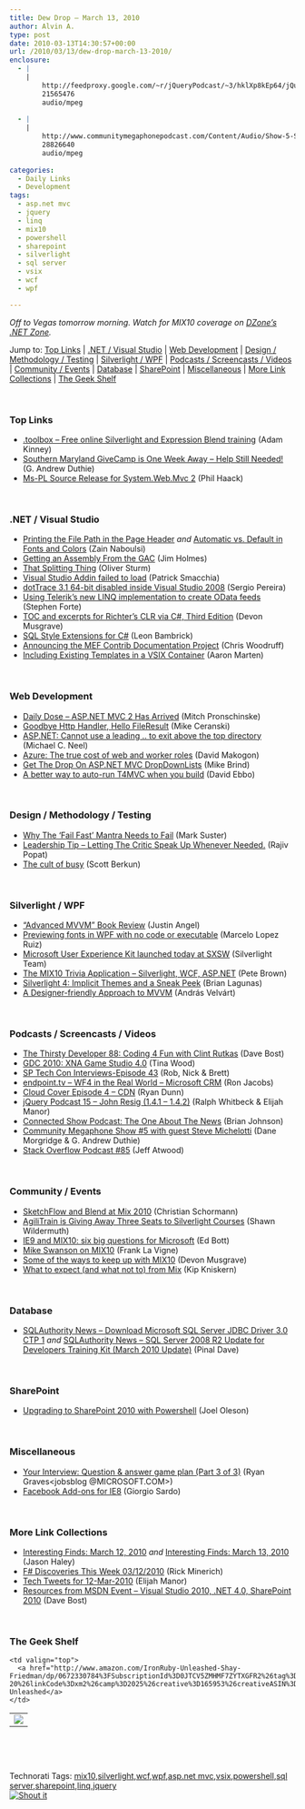 ```yaml
---
title: Dew Drop – March 13, 2010
author: Alvin A.
type: post
date: 2010-03-13T14:30:57+00:00
url: /2010/03/13/dew-drop-march-13-2010/
enclosure:
  - |
    |
        http://feedproxy.google.com/~r/jQueryPodcast/~3/hklXp8kEp64/jQueryPodcast-015-JohnResig.mp3
        21565476
        audio/mpeg
        
  - |
    |
        http://www.communitymegaphonepodcast.com/Content/Audio/Show-5-Steve-Michelotti.mp3
        28826640
        audio/mpeg
        
categories:
  - Daily Links
  - Development
tags:
  - asp.net mvc
  - jquery
  - linq
  - mix10
  - powershell
  - sharepoint
  - silverlight
  - sql server
  - vsix
  - wcf
  - wpf

---
```

_Off to Vegas tomorrow morning. Watch for MIX10 coverage on_ [_DZone’s .NET Zone_][1]_._

Jump to: [Top Links][2] | [.NET / Visual Studio][3] | [Web Development][4] | [Design / Methodology / Testing][5] | [Silverlight / WPF][6] | [Podcasts / Screencasts / Videos][7] | [Community / Events][8] | [Database][9] | [SharePoint][10] | [Miscellaneous][11] | [More Link Collections][12] | [The Geek Shelf][13] 

&#160;

### <a name="top"></a>Top Links

  * [.toolbox – Free online Silverlight and Expression Blend training][14] (Adam Kinney)
  * [Southern Maryland GiveCamp is One Week Away – Help Still Needed!][15] (G. Andrew Duthie)
  * [Ms-PL Source Release for System.Web.Mvc 2][16] (Phil Haack)

&#160;

### <a name="dotnet"></a>.NET / Visual Studio

  * [Printing the File Path in the Page Header][17] _and_&#160;[Automatic vs. Default in Fonts and Colors][18] (Zain Naboulsi)
  * [Getting an Assembly From the GAC][19] (Jim Holmes)
  * [That Splitting Thing][20] (Oliver Sturm)
  * [Visual Studio Addin failed to load][21] (Patrick Smacchia)
  * [dotTrace 3.1 64-bit disabled inside Visual Studio 2008][22] (Sergio Pereira)
  * [Using Telerik’s new LINQ implementation to create OData feeds][23] (Stephen Forte)
  * [TOC and excerpts for Richter’s CLR via C#, Third Edition][24] (Devon Musgrave)
  * [SQL Style Extensions for C#][25] (Leon Bambrick)
  * [Announcing the MEF Contrib Documentation Project][26] (Chris Woodruff)
  * [Including Existing Templates in a VSIX Container][27] (Aaron Marten)

&#160;

### <a name="web"></a>Web Development

  * [Daily Dose &#8211; ASP.NET MVC 2 Has Arrived][28] (Mitch Pronschinske)
  * [Goodbye Http Handler, Hello FileResult][29] (Mike Ceranski)
  * [ASP.NET: Cannot use a leading .. to exit above the top directory][30] (Michael C. Neel)
  * [Azure: The true cost of web and worker roles][31] (David Makogon)
  * [Get The Drop On ASP.NET MVC DropDownLists][32] (Mike Brind)
  * [A better way to auto-run T4MVC when you build][33] (David Ebbo)

&#160;

### <a name="design"></a>Design / Methodology / Testing

  * [Why The ‘Fail Fast’ Mantra Needs to Fail][34] (Mark Suster)
  * [Leadership Tip &#8211; Letting The Critic Speak Up Whenever Needed.][35] (Rajiv Popat)
  * [The cult of busy][36] (Scott Berkun)

&#160;

### <a name="silverlight"></a>Silverlight / WPF

  * [“Advanced MVVM” Book Review][37] (Justin Angel)
  * [Previewing fonts in WPF with no code or executable][38] (Marcelo Lopez Ruiz)
  * [Microsoft User Experience Kit launched today at SXSW][39] (Silverlight Team)
  * [The MIX10 Trivia Application &#8211; Silverlight, WCF, ASP.NET][40] (Pete Brown)
  * [Silverlight 4: Implicit Themes and a Sneak Peek][41] (Brian Lagunas)
  * [A Designer-friendly Approach to MVVM][42] (András Velvárt)

&#160;

### <a name="podcasts"></a>Podcasts / Screencasts / Videos

  * [The Thirsty Developer 88: Coding 4 Fun with Clint Rutkas][43] (Dave Bost)
  * [GDC 2010: XNA Game Studio 4.0][44] (Tina Wood)
  * [SP Tech Con Interviews-Episode 43][45] (Rob, Nick & Brett)
  * [endpoint.tv &#8211; WF4 in the Real World &#8211; Microsoft CRM][46] (Ron Jacobs)
  * [Cloud Cover Episode 4 &#8211; CDN][47] (Ryan Dunn)
  * [jQuery Podcast 15 &#8211; John Resig (1.4.1 &#8211; 1.4.2)][48] (Ralph Whitbeck & Elijah Manor)
  * [Connected Show Podcast: The One About The News][49] (Brian Johnson)
  * [Community Megaphone Show #5 with guest Steve Michelotti][50] (Dane Morgridge & G. Andrew Duthie)
  * [Stack Overflow Podcast #85][51] (Jeff Atwood)

&#160;

### <a name="events"></a>Community / Events

  * [SketchFlow and Blend at Mix 2010][52] (Christian Schormann)
  * [AgiliTrain is Giving Away Three Seats to Silverlight Courses][53] (Shawn Wildermuth)
  * [IE9 and MIX10: six big questions for Microsoft][54] (Ed Bott)
  * [Mike Swanson on MIX10][55] (Frank La Vigne)
  * [Some of the ways to keep up with MIX10][56] (Devon Musgrave)
  * [What to expect (and what not to) from Mix][57] (Kip Kniskern)

&#160;

### <a name="db"></a>Database

  * [SQLAuthority News – Download Microsoft SQL Server JDBC Driver 3.0 CTP 1][58] _and_&#160;[SQLAuthority News – SQL Server 2008 R2 Update for Developers Training Kit (March 2010 Update)][59] (Pinal Dave)

&#160;

### <a name="sp"></a>SharePoint

  * [Upgrading to SharePoint 2010 with Powershell][60] (Joel Oleson)

&#160;

### <a name="misc"></a>Miscellaneous

  * [Your Interview: Question & answer game plan (Part 3 of 3)][61] (Ryan Graves<jobsblog @MICROSOFT.COM>)
  * [Facebook Add-ons for IE8][62] (Giorgio Sardo)

&#160;

### <a name="links"></a>More Link Collections

  * [Interesting Finds: March 12, 2010][63] _and_&#160;[Interesting Finds: March 13, 2010][64] (Jason Haley)
  * [F# Discoveries This Week 03/12/2010][65] (Rick Minerich)
  * [Tech Tweets for 12-Mar-2010][66] (Elijah Manor)
  * [Resources from MSDN Event – Visual Studio 2010, .NET 4.0, SharePoint 2010][67] (Dave Bost)

&#160;

### <a name="shelf"></a>The Geek Shelf

<table border="0" cellspacing="0" cellpadding="0">
  <tr>
    <td>
      <img data-recalc-dims="1" decoding="async" src="https://i0.wp.com/ecx.images-amazon.com/images/I/41sYGKY41bL._SL160_.jpg?w=660" />
    </td>
    
    <td valign="top">
      <a href="http://www.amazon.com/IronRuby-Unleashed-Shay-Friedman/dp/0672330784%3FSubscriptionId%3D0JTCV5ZMHMF7ZYTXGFR2%26tag%3Dalvinashcraft-20%26linkCode%3Dxm2%26camp%3D2025%26creative%3D165953%26creativeASIN%3D0672330784">IronRuby Unleashed</a>
    </td>
  </tr>
</table>

&#160;

<div style="padding-bottom: 0px; margin: 0px; padding-left: 0px; padding-right: 0px; display: inline; float: none; padding-top: 0px" id="scid:C16BAC14-9A3D-4c50-9394-FBFEF7A93539:0ab96d2c-cfad-47d1-b2d5-4dcfc1476ccb" class="wlWriterSmartContent">
  <!--dotnetkickit-->
</div>

&#160;

<div style="padding-bottom: 0px; margin: 0px; padding-left: 0px; padding-right: 0px; display: inline; float: none; padding-top: 0px" id="scid:0767317B-992E-4b12-91E0-4F059A8CECA8:300c178e-4a90-4e8d-82af-5167a1ea39dc" class="wlWriterSmartContent">
  Technorati Tags: <a href="http://technorati.com/tags/mix10" rel="tag">mix10</a>,<a href="http://technorati.com/tags/silverlight" rel="tag">silverlight</a>,<a href="http://technorati.com/tags/wcf" rel="tag">wcf</a>,<a href="http://technorati.com/tags/wpf" rel="tag">wpf</a>,<a href="http://technorati.com/tags/asp.net+mvc" rel="tag">asp.net mvc</a>,<a href="http://technorati.com/tags/vsix" rel="tag">vsix</a>,<a href="http://technorati.com/tags/powershell" rel="tag">powershell</a>,<a href="http://technorati.com/tags/sql+server" rel="tag">sql server</a>,<a href="http://technorati.com/tags/sharepoint" rel="tag">sharepoint</a>,<a href="http://technorati.com/tags/linq" rel="tag">linq</a>,<a href="http://technorati.com/tags/jquery" rel="tag">jquery</a>
</div>

<div class="wlWriterHeaderFooter" style="margin:0px; padding:0px 0px 0px 0px;">
  <div class="shoutIt">
    <a rev="vote-for" href="http://dotnetshoutout.com/Submit?url=http%3a%2f%2fwww.alvinashcraft.com%2f2010%2f03%2f13%2fdew-drop-march-13-2010%2f&title=Dew+Drop+-+March+13%2c+2010"><img decoding="async" alt="Shout it" src="http://dotnetshoutout.com/image.axd?url=https://morningdew-bpc6g3a0fgaxdxcu.eastus2-01.azurewebsites.net/2010/03/13/dew-drop-march-13-2010/" style="border:0px" /></a>
  </div>
</div>

 [1]: http://dotnet.dzone.com/
 [2]: https://morningdew-bpc6g3a0fgaxdxcu.eastus2-01.azurewebsites.net/#top
 [3]: https://morningdew-bpc6g3a0fgaxdxcu.eastus2-01.azurewebsites.net/#dotnet
 [4]: https://morningdew-bpc6g3a0fgaxdxcu.eastus2-01.azurewebsites.net/#web
 [5]: https://morningdew-bpc6g3a0fgaxdxcu.eastus2-01.azurewebsites.net/#design
 [6]: https://morningdew-bpc6g3a0fgaxdxcu.eastus2-01.azurewebsites.net/#silverlight
 [7]: https://morningdew-bpc6g3a0fgaxdxcu.eastus2-01.azurewebsites.net/#podcasts
 [8]: https://morningdew-bpc6g3a0fgaxdxcu.eastus2-01.azurewebsites.net/#events
 [9]: https://morningdew-bpc6g3a0fgaxdxcu.eastus2-01.azurewebsites.net/#db
 [10]: https://morningdew-bpc6g3a0fgaxdxcu.eastus2-01.azurewebsites.net/#sp
 [11]: https://morningdew-bpc6g3a0fgaxdxcu.eastus2-01.azurewebsites.net/#misc
 [12]: https://morningdew-bpc6g3a0fgaxdxcu.eastus2-01.azurewebsites.net/#links
 [13]: https://morningdew-bpc6g3a0fgaxdxcu.eastus2-01.azurewebsites.net/#shelf
 [14]: http://adamkinney.wordpress.com/2010/03/12/toolbox-free-online-silverlight-and-expression-blend-training/
 [15]: http://blogs.msdn.com/gduthie/archive/2010/03/13/southern-maryland-givecamp-is-one-week-away-help-still-needed.aspx
 [16]: http://haacked.com/archive/2010/03/12/ms-pl-source-release-for-system-web-mvc-2.aspx
 [17]: http://feedproxy.google.com/~r/zainnab/~3/9oPC-70WW-I/printing-the-file-path-in-the-page-header-vstipenv0008.aspx
 [18]: http://feedproxy.google.com/~r/zainnab/~3/Qh556skEhIc/automatic-vs-default-in-fonts-and-colors-vstipenv0009.aspx
 [19]: http://frazzleddad.blogspot.com/2010/03/getting-assembly-from-gac.html
 [20]: http://feeds.sturmnet.org/~r/sturmnet/~3/1yZKiv3KscY/that-splitting-thing
 [21]: http://codebetter.com/blogs/patricksmacchia/archive/2010/03/12/visual-studio-addin-failed-to-load.aspx
 [22]: http://feedproxy.google.com/~r/Devlicious/~3/9x9TI6CxJpE/dottrace-3-1-64-bit-disabled-inside-visual-studio-2008.aspx
 [23]: http://feedproxy.google.com/~r/StephenFortesBlog/~3/_E1D7xMwYjY/PermaLink,guid,b7c19fd7-2f31-445c-bec9-4b2a1bd3b6f4.aspx
 [24]: http://blogs.msdn.com/microsoft_press/archive/2010/03/12/toc-and-excerpts-for-richter-s-clr-via-c-third-edition.aspx
 [25]: http://www.secretgeek.net/sql_style_csharp.asp
 [26]: http://feedproxy.google.com/~r/CloudsocketBlog/~3/_oMxZ2lqb8s/
 [27]: http://feedproxy.google.com/~r/AaronMarten/~3/0mYbkdLidjM/including-existing-templates-in-a-vsix-container.aspx
 [28]: http://feeds.dzone.com/~r/zones/dotnet/~3/jWJFXSBpjok/dzone-daily-dose-313
 [29]: http://feeds.dzone.com/~r/zones/dotnet/~3/a2hyC4_NBGk/goodbye-http-handler-hello
 [30]: http://feedproxy.google.com/~r/Devlicious/~3/SX5S1xeWidA/asp-net-cannot-use-a-leading-to-exit-above-the-top-directory.aspx
 [31]: http://feedproxy.google.com/~r/RdaArchitectureEvangelistTeamBlog/~3/tfQylmOSAQo/azure-true-cost-of-web-and-worker-roles.html
 [32]: http://www.mikesdotnetting.com/Article/128/Get-The-Drop-On-ASP.NET-MVC-DropDownLists
 [33]: http://blogs.msdn.com/davidebb/archive/2010/03/12/a-better-way-to-auto-run-t4mvc-when-you-build.aspx
 [34]: http://feedproxy.google.com/~r/CloudAve/~3/Asm_IFUiJLo/why-the-fail-fast-mantra-needs-to-fail
 [35]: http://www.thousandtyone.com/blog/LeadershipTipLettingTheCriticSpeakUpWheneverNeeded.aspx
 [36]: http://www.scottberkun.com/blog/2010/the-cult-of-busy/
 [37]: http://justinangel.net/AdvancedMvvmBookReview
 [38]: http://blogs.msdn.com/marcelolr/archive/2010/03/12/previewing-fonts-in-wpf-with-no-code-or-executable.aspx
 [39]: http://team.silverlight.net/resources/microsoft-user-experience-kit-launched-today-at-sxsw/
 [40]: http://feedproxy.google.com/~r/PeteBrown/~3/rAnA-iF3oQY/the-mix10-trivia-application---silverlight-wcf-aspnet
 [41]: http://elegantcode.com/2010/03/12/silverlight-4-implicit-themes-and-a-sneak-peek/
 [42]: http://dotneteers.net/blogs/vbandi/archive/2010/03/12/a-designer-friendly-approach-to-mvvm.aspx
 [43]: http://feedproxy.google.com/~r/ThirstyDeveloperPodcast/~3/ehCxjrrvaTY/TheThirstyDeveloper88Coding4FunWithClintRutkas.aspx
 [44]: http://channel9.msdn.com/shows/InsideXbox/GDC-2010-XNA-Game-Studio-40/
 [45]: http://www.sharepointpodshow.com/archive/2010/03/12/sp-tech-con-interviews-episode-43.aspx
 [46]: http://channel9.msdn.com/shows/Endpoint/endpointtv-WF4-in-the-Real-World-Microsoft-CRM/
 [47]: http://channel9.msdn.com/shows/Cloud+Cover/Cloud-Cover-Episode-4-CDN/
 [48]: http://feedproxy.google.com/~r/jQueryPodcast/~3/hklXp8kEp64/jQueryPodcast-015-JohnResig.mp3
 [49]: http://channel9.msdn.com/posts/dpeeast/Connected-Show-Podcast-The-One-About-The-News/
 [50]: http://www.communitymegaphonepodcast.com/Content/Audio/Show-5-Steve-Michelotti.mp3
 [51]: http://blog.stackoverflow.com/2010/03/podcast-85/
 [52]: http://electricbeach.org/?p=421
 [53]: http://wildermuth.com/2010/03/13/AgiliTrain_is_Giving_Away_Three_Seats_to_Silverlight_Courses
 [54]: http://feedproxy.google.com/~r/zdnet/Bott/~3/i4vY4Psc6Ss/
 [55]: http://franksworld.com/blog/archive/2010/03/12/11924.aspx
 [56]: http://blogs.msdn.com/microsoft_press/archive/2010/03/12/some-of-the-ways-to-keep-up-with-mix10.aspx
 [57]: http://feedproxy.google.com/~r/liveside/~3/Rwq_QZjtKcI/what-to-expect-and-what-not-to-from-mix.aspx
 [58]: http://blog.sqlauthority.com/2010/03/13/sqlauthority-news-download-microsoft-sql-server-jdbc-driver-3-0-ctp-1/
 [59]: http://blog.sqlauthority.com/2010/03/13/sqlauthority-news-sql-server-2008-r2-update-for-developers-training-kit-march-2010-update/
 [60]: http://feedproxy.google.com/~r/JoelsSharepointLand/~3/k5ni3LVLSZw/ViewPost.aspx
 [61]: http://feedproxy.google.com/~r/jobsblogscast/~3/hgUvEa-kkvA/
 [62]: http://blogs.msdn.com/ie/archive/2010/03/12/facebook-add-ons-for-ie8.aspx
 [63]: http://jasonhaley.com/blog/post.aspx?id=3b446324-c606-4e82-ac2c-ff6acc61eaf4
 [64]: http://jasonhaley.com/blog/post.aspx?id=809f10ec-22b1-447e-afa7-3aceaf02b261
 [65]: http://www.atalasoft.com/cs/blogs/rickm/archive/2010/03/12/f-discoveries-this-week-03-12-2010.aspx
 [66]: http://elijahmanor.com/webdevdotnet/post.aspx?id=40ff1116-47b6-4e9b-9333-970b4f787346
 [67]: http://feedproxy.google.com/~r/DaveBost/~3/2gnraUKqF1M/